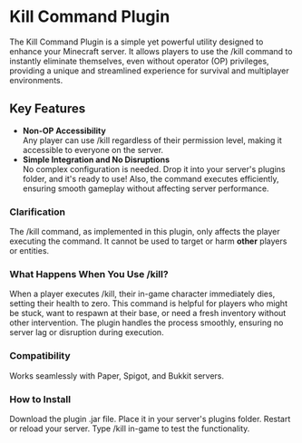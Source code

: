 # Kill Command Plugin
The Kill Command Plugin is a simple yet powerful utility designed to enhance your Minecraft server. It allows players to use the /kill command to instantly eliminate themselves, even without operator (OP) privileges, providing a unique and streamlined experience for survival and multiplayer environments.
</br>
## Key Features
- **Non-OP Accessibility**</br>
Any player can use /kill regardless of their permission level, making it accessible to everyone on the server.
- **Simple Integration and No Disruptions**</br>
No complex configuration is needed. Drop it into your server's plugins folder, and it's ready to use!
Also, the command executes efficiently, ensuring smooth gameplay without affecting server performance.</br>
### Clarification
The /kill command, as implemented in this plugin, only affects the player executing the command. It cannot be used to target or harm **other** players or entities.
</br>
### What Happens When You Use /kill?
When a player executes /kill, their in-game character immediately dies, setting their health to zero.
This command is helpful for players who might be stuck, want to respawn at their base, or need a fresh inventory without other intervention.
The plugin handles the process smoothly, ensuring no server lag or disruption during execution.
</br>
### Compatibility
Works seamlessly with Paper, Spigot, and Bukkit servers.
</br>
### How to Install
Download the plugin .jar file.
Place it in your server's plugins folder.
Restart or reload your server.
Type /kill in-game to test the functionality.
